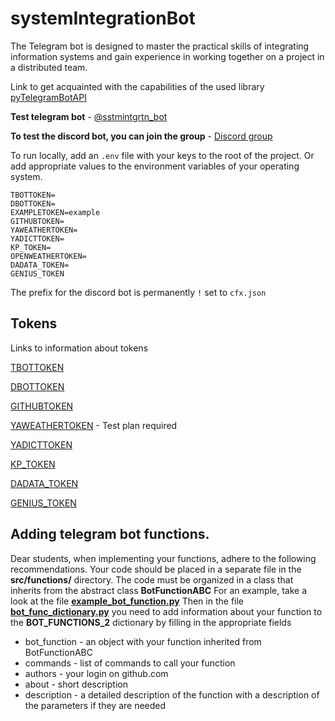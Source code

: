 # systemIntegrationBot

The Telegram bot is designed to master the practical skills of integrating information systems and gain experience in working together on a project in a distributed team.

Link to get acquainted with the capabilities of the used library [pyTelegramBotAPI](https://github.com/eternnoir/pyTelegramBotAPI)

__Test telegram bot__ - [@sstmintgrtn_bot](https://t.me/sstmintgrtn_bot)

__To test the discord bot, you can join the group__ - [Discord group](https://discord.gg/apKWWMbUuG)

To run locally, add an `.env` file with your keys to the root of the project. Or add appropriate values to the environment variables of your operating system.
```
TBOTTOKEN=
DBOTTOKEN=
EXAMPLETOKEN=example
GITHUBTOKEN=
YAWEATHERTOKEN=
YADICTTOKEN=
KP_TOKEN=
OPENWEATHERTOKEN=
DADATA_TOKEN=
GENIUS_TOKEN
```
The prefix for the discord bot is permanently ` ! ` set to `cfx.json`


## Tokens
Links to information about tokens

[TBOTTOKEN](https://core.telegram.org/bots#how-do-i-create-a-bot)

[DBOTTOKEN](https://discord.com/developers/applications)

[GITHUBTOKEN](https://docs.github.com/en/authentication/keeping-your-account-and-data-secure/creating-a-personal-access-token)

[YAWEATHERTOKEN](https://yandex.ru/dev/weather/doc/dg/concepts/about.html#about__onboarding) - Test plan required

[YADICTTOKEN](https://yandex.ru/dev/dictionary/keys/get/?service=dict)

[KP_TOKEN](https://kinopoiskapiunofficial.tech)

[DADATA_TOKEN](https://dadata.ru/profile/#info)

[GENIUS_TOKEN](https://genius.com/api-clients)


## Adding telegram bot functions.

Dear students, when implementing your functions, adhere to the following recommendations.
Your code should be placed in a separate file in the **src/functions/** directory.
The code must be organized in a class that inherits from the abstract class **BotFunctionABC**
For an example, take a look at the file **[example_bot_function.py](https://github.com/IHVH/OEMIB_PI01_19_TBOT/blob/main/src/functions/example_bot_function.py)**
Then in the file **[bot_func_dictionary.py](https://github.com/IHVH/OEMIB_PI01_19_TBOT/blob/main/src/bot_func_dictionary.py)**
you need to add information about your function to the **BOT_FUNCTIONS_2** dictionary by filling in the appropriate fields

- bot_function - an object with your function inherited from BotFunctionABC
- commands - list of commands to call your function
- authors - your login on github.com
- about - short description
- description - a detailed description of the function with a description of the parameters if they are needed